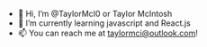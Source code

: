 - 👋 Hi, I’m @TaylorMcI0 or Taylor McIntosh
- 🌱 I’m currently learning javascript and React.js
- 📫 You can reach me at taylormci@outlook.com!

